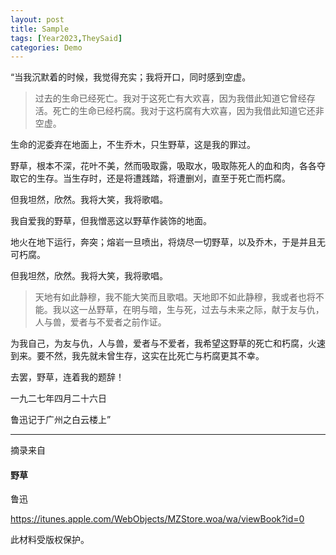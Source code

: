 ```yaml
---
layout: post
title: Sample
tags: [Year2023,TheySaid] 
categories: Demo
---
```


“当我沉默着的时候，我觉得充实；我将开口，同时感到空虚。

  > 过去的生命已经死亡。我对于这死亡有大欢喜，因为我借此知道它曾经存活。死亡的生命已经朽腐。我对于这朽腐有大欢喜，因为我借此知道它还非空虚。

  生命的泥委弃在地面上，不生乔木，只生野草，这是我的罪过。

  野草，根本不深，花叶不美，然而吸取露，吸取水，吸取陈死人的血和肉，各各夺取它的生存。当生存时，还是将遭践踏，将遭删刈，直至于死亡而朽腐。

  但我坦然，欣然。我将大笑，我将歌唱。

  我自爱我的野草，但我憎恶这以野草作装饰的地面。

  地火在地下运行，奔突；熔岩一旦喷出，将烧尽一切野草，以及乔木，于是并且无可朽腐。

  但我坦然，欣然。我将大笑，我将歌唱。

  > 天地有如此静穆，我不能大笑而且歌唱。天地即不如此静穆，我或者也将不能。我以这一丛野草，在明与暗，生与死，过去与未来之际，献于友与仇，人与兽，爱者与不爱者之前作证。

  为我自己，为友与仇，人与兽，爱者与不爱者，我希望这野草的死亡和朽腐，火速到来。要不然，我先就未曾生存，这实在比死亡与朽腐更其不幸。

  去罢，野草，连着我的题辞！

  一九二七年四月二十六日
  
鲁迅记于广州之白云楼上”

<hr>
摘录来自

#### 野草

鲁迅

https://itunes.apple.com/WebObjects/MZStore.woa/wa/viewBook?id=0

此材料受版权保护。
